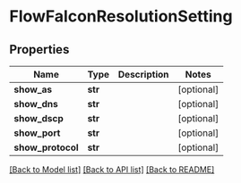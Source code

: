 # FlowFalconResolutionSetting

## Properties
Name | Type | Description | Notes
------------ | ------------- | ------------- | -------------
**show_as** | **str** |  | [optional] 
**show_dns** | **str** |  | [optional] 
**show_dscp** | **str** |  | [optional] 
**show_port** | **str** |  | [optional] 
**show_protocol** | **str** |  | [optional] 

[[Back to Model list]](../README.md#documentation-for-models) [[Back to API list]](../README.md#documentation-for-api-endpoints) [[Back to README]](../README.md)


